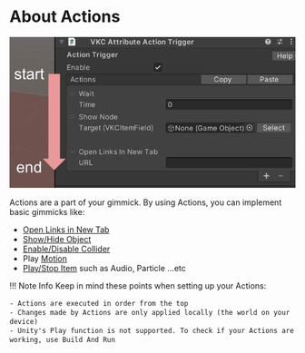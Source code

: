 # About Actions

![ActionsListSample](img/ActionsListSample.jpg)

Actions are a part of your gimmick.
By using Actions, you can implement basic gimmicks like:

- [Open Links in New Tab](./Web/Openweb.md)
- [Show/Hide Object](./Object/ShowHideObject.md)
- [Enable/Disable Collider](./Node/EnableDisableCollider.md)
- Play [Motion](./Motion/Motion.md)
- [Play/Stop Item](./Item/PlayStopItem.md) such as Audio, Particle ...etc

!!! Note Info
    Keep in mind these points when setting up your Actions:

    - Actions are executed in order from the top
    - Changes made by Actions are only applied locally (the world on your device)
    - Unity's Play function is not supported. To check if your Actions are working, use Build And Run
